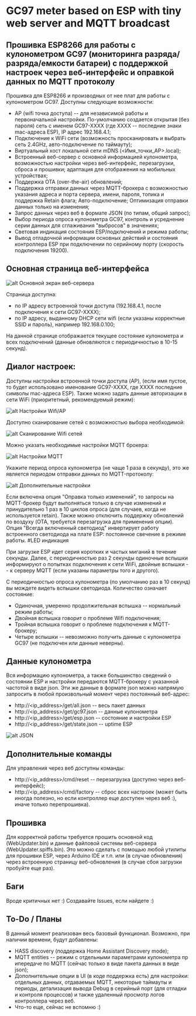 # GC97 meter based on ESP with tiny web server and MQTT broadcast
## Прошивка ESP8266 для работы с кулонометром GC97 (мониторинга разряда/разряда/емкости батареи) с поддержкой настроек через веб-интерфейс и оправкой данных по MQTT протоколу

Прошивка для ESP8266 и производных от нее плат для работы с кулонометром GC97.  Доступны следующие возможности:
- AP (wifi точка доступа) -- для независимой работы и первоначальной настройки. По-умолчанию создается открытая (без пароля) сеть с именем GC97-XXXX (где XXXX -- последние знаки mac-адреса ESP), IP адрес 192.168.4.1;
- Подключение к WiFi сети (возможность просканировать и выбрать сеть 2.4GHz, авто-подключение по таймауту);
- Виртуальный хост локальной сети mDNS (<Имя_точки_AP>.local);
- Встроенный веб-сервер с основной информацией кулонометра, возможностью настройки через веб-интерфейс, перезагрузки, сброса и прошивки; адаптация для отображения на мобильных  устройствах;
- Поддержка OTA (over-the-air) обновлений;
- Поддержка отправки данных через MQTT-брокера с возможностью указания адреса и порта сервера, имени, пароля, топика и поддержка Retain флага; Авто-подключение; Оптимизация отправки данных только на изменения;
- Запрос данных через веб в формате JSON (по типам, общий запрос);
- Выбор периода опроса кулонометра GC97, контроль и усреднение серии данных для сглаживания "выбросов" в значениях;
- Световая индикация состояния ESP/подключений и режима работы;
- Вывод отладочной информации основных действий и состояния контроллера ESP при подключении по серийному порту (скорость подключения 19200).


## Основная страница веб-интерфейса

![alt Основной экран веб-сервера](manual/manual_web_main.png)

Страница доступна:
- по IP адресу встроенной точки доступа (192.168.4.1, после подключения к сети GC97-XXXX);
- по IP адресу, выданному DHCP сети wifi (если указаны корректные SSID и пароль), например 192.168.0.100;

На данной странице отображается текущее состояние кулонометра и всех подключений (данные обновляются с периодичностью в 10-15 секунд).


## Диалог настроек:

Доступны настройки встроенной точки доступа (AP), (если имя пустое, то будет использовано именование GC97-XXXX, где XXXX последние символы mac-адреса ESP). Также можно задать данные авторизации в сети WiFi (приоритетный, рекомендуемый режим):

![alt Настройки Wifi/AP](manual/manual_options_wifi.png)

Доступно сканирование сетей с возможностью выбора необходимой:

![alt Сканирование Wifi сетей](manual/manual_scan_networks.png)

Можно указать необходимые настройки MQTT брокера:

![alt Настройки MQTT](manual/manual_options_mqtt.png)

Укажите период опроса кулонометра (не чаще 1 раза в секунду), это же является периодом отправки данных по MQTT-протоколу:

![alt Дополнительные настройки](manual/manual_options_misc.png)

Если включена опция "Оправка только изменений", то запросы на MQTT-брокер будут выполняться только в случае изменений и принудительно 1 раз в 10 циклов опроса (для случаев, когда не используется retain).
Также можно отключить поддержку обновлений по воздуху (OTA, требуется перезагрузка для применения опции).
Опция "Всегда включенный светодиод" инвертирует работу встроенного светодиода на плате ESP: постоянное свечение в режиме работы.
#LED индикация

При загрузке ESP идет серия коротких и частых миганий в течение секунды. Далее, с периодичностью раз 2 секунды одиночные вспышки информируют о попытках подключения к сети WiFi, двойные вспышки -- к серверу MQTT (если указаны параметры того и другого).

С периодичностью опроса кулонометра (по умолчанию раз в 10 секунд) вы мождете видеть вспышки светодиода. Количество означает состояние:
- Одиночная, умеренно продолжительная вспышка -- нормальный режим работы;
- Двойная вспышка говорит о проблеме Wifi подключения;
- Тройная вспышка говорит о проблеме подключения к MQTT-брокеру;
- Четыре вспышки -- невозможно получить данные с кулонометра GC97 (не подключен или данные неверны).

## Данные кулонометра

Вся информацию кулонометра, а также большинство сведений о состоянии ESP и настройки передаются MQTT-брокеру с указанной частотой в виде json. Эти же данные в формате json можно напрямую запросить в любой произвольный момент через постоянный веб-адрес:
- http://<ip_address>/get/all.json --  весь пакет данных
- http://<ip_address>/get/gc97.json -- данные кулонометра
- http://<ip_address>/get/esp.json -- состояние и настройки ESP
- http://<ip_address>/get/state.json -- uptime ESP

![alt JSON](manual/manual_json.png)


## Дополнительные команды

Для управления через веб доступны команды:
- http://<ip_address>/cmd/reset -- перезагрузка (доступно через веб-интерфейс);
- http://<ip_address>/cmd/factory -- сброс всех настроек (может быть иногда полезно, но если контроллер еще доступен через веб :), иначе только перепрошивка).

## Прошивка

Для корректной работы требуется прошить основной код (WebUpdater.bin) и данные файловой системы веб-сервера (WebUpdater.spiffs.bin). Это можно сделать с помощью любой утилиты для прошивки ESP, через Arduino IDE и т.п. или (в случае обновления) через встроенную страницу веб-обновления (в случае сбоя загрузки пробуйте еще раз).

## Баги

Вроде критичных нет :)
Создавайте Issues, если найдете :)

## To-Do / Планы
 
В данный момент реализован весь базовый функционал. Возможно, при наличии времени, будут добавлены:
- HASS discovery (поддержка Home Assistant Discovery mode);
- MQTT entities -- режим с отдельными параметрами кулонометра пр ипередаче по MQTT (сейчас только в виде пакета данных в виде json);
- Дополнительные опции в UI (в коде поддержка есть) для настройки: отдельных данных, отдаваемых MQTT, некоторые таймауты и периоды, детализация вывода Debug в серийный порт (для отладки и контроля процессов) и также удаленный просмотр логов контроллера через веб. 
- Что-то еще, сейчас не вспомню :)
